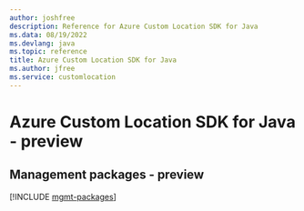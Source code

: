 ```yaml
---
author: joshfree
description: Reference for Azure Custom Location SDK for Java
ms.data: 08/19/2022
ms.devlang: java
ms.topic: reference
title: Azure Custom Location SDK for Java
ms.author: jfree
ms.service: customlocation
---
```

# Azure Custom Location SDK for Java - preview

## Management packages - preview
[!INCLUDE [mgmt-packages](custom-location-mgmt-index.md)]